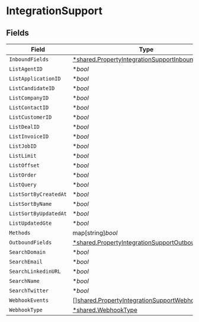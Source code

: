 # IntegrationSupport


## Fields

| Field                                                                                                               | Type                                                                                                                | Required                                                                                                            | Description                                                                                                         |
| ------------------------------------------------------------------------------------------------------------------- | ------------------------------------------------------------------------------------------------------------------- | ------------------------------------------------------------------------------------------------------------------- | ------------------------------------------------------------------------------------------------------------------- |
| `InboundFields`                                                                                                     | [*shared.PropertyIntegrationSupportInboundFields](../../models/shared/propertyintegrationsupportinboundfields.md)   | :heavy_minus_sign:                                                                                                  | N/A                                                                                                                 |
| `ListAgentID`                                                                                                       | **bool*                                                                                                             | :heavy_minus_sign:                                                                                                  | N/A                                                                                                                 |
| `ListApplicationID`                                                                                                 | **bool*                                                                                                             | :heavy_minus_sign:                                                                                                  | N/A                                                                                                                 |
| `ListCandidateID`                                                                                                   | **bool*                                                                                                             | :heavy_minus_sign:                                                                                                  | N/A                                                                                                                 |
| `ListCompanyID`                                                                                                     | **bool*                                                                                                             | :heavy_minus_sign:                                                                                                  | N/A                                                                                                                 |
| `ListContactID`                                                                                                     | **bool*                                                                                                             | :heavy_minus_sign:                                                                                                  | N/A                                                                                                                 |
| `ListCustomerID`                                                                                                    | **bool*                                                                                                             | :heavy_minus_sign:                                                                                                  | N/A                                                                                                                 |
| `ListDealID`                                                                                                        | **bool*                                                                                                             | :heavy_minus_sign:                                                                                                  | N/A                                                                                                                 |
| `ListInvoiceID`                                                                                                     | **bool*                                                                                                             | :heavy_minus_sign:                                                                                                  | N/A                                                                                                                 |
| `ListJobID`                                                                                                         | **bool*                                                                                                             | :heavy_minus_sign:                                                                                                  | N/A                                                                                                                 |
| `ListLimit`                                                                                                         | **bool*                                                                                                             | :heavy_minus_sign:                                                                                                  | N/A                                                                                                                 |
| `ListOffset`                                                                                                        | **bool*                                                                                                             | :heavy_minus_sign:                                                                                                  | N/A                                                                                                                 |
| `ListOrder`                                                                                                         | **bool*                                                                                                             | :heavy_minus_sign:                                                                                                  | N/A                                                                                                                 |
| `ListQuery`                                                                                                         | **bool*                                                                                                             | :heavy_minus_sign:                                                                                                  | N/A                                                                                                                 |
| `ListSortByCreatedAt`                                                                                               | **bool*                                                                                                             | :heavy_minus_sign:                                                                                                  | N/A                                                                                                                 |
| `ListSortByName`                                                                                                    | **bool*                                                                                                             | :heavy_minus_sign:                                                                                                  | N/A                                                                                                                 |
| `ListSortByUpdatedAt`                                                                                               | **bool*                                                                                                             | :heavy_minus_sign:                                                                                                  | N/A                                                                                                                 |
| `ListUpdatedGte`                                                                                                    | **bool*                                                                                                             | :heavy_minus_sign:                                                                                                  | N/A                                                                                                                 |
| `Methods`                                                                                                           | map[string]*bool*                                                                                                   | :heavy_minus_sign:                                                                                                  | N/A                                                                                                                 |
| `OutboundFields`                                                                                                    | [*shared.PropertyIntegrationSupportOutboundFields](../../models/shared/propertyintegrationsupportoutboundfields.md) | :heavy_minus_sign:                                                                                                  | N/A                                                                                                                 |
| `SearchDomain`                                                                                                      | **bool*                                                                                                             | :heavy_minus_sign:                                                                                                  | N/A                                                                                                                 |
| `SearchEmail`                                                                                                       | **bool*                                                                                                             | :heavy_minus_sign:                                                                                                  | N/A                                                                                                                 |
| `SearchLinkedinURL`                                                                                                 | **bool*                                                                                                             | :heavy_minus_sign:                                                                                                  | N/A                                                                                                                 |
| `SearchName`                                                                                                        | **bool*                                                                                                             | :heavy_minus_sign:                                                                                                  | N/A                                                                                                                 |
| `SearchTwitter`                                                                                                     | **bool*                                                                                                             | :heavy_minus_sign:                                                                                                  | N/A                                                                                                                 |
| `WebhookEvents`                                                                                                     | [][shared.PropertyIntegrationSupportWebhookEvents](../../models/shared/propertyintegrationsupportwebhookevents.md)  | :heavy_minus_sign:                                                                                                  | N/A                                                                                                                 |
| `WebhookType`                                                                                                       | [*shared.WebhookType](../../models/shared/webhooktype.md)                                                           | :heavy_minus_sign:                                                                                                  | N/A                                                                                                                 |